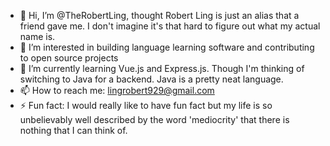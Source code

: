 - 👋 Hi, I’m @TheRobertLing, thought Robert Ling is just an alias that a friend gave me. I don't imagine it's that hard to figure out what my actual name is.
- 👀 I’m interested in building language learning software and contributing to open source projects
- 🌱 I’m currently learning Vue.js and Express.js. Though I'm thinking of switching to Java for a backend. Java is a pretty neat language.
- 📫 How to reach me: lingrobert929@gmail.com
- ⚡ Fun fact: I would really like to have fun fact but my life is so unbelievably well described by the word 'mediocrity' that there is nothing that I can think of.

<!---
TheRobertLing/TheRobertLing is a ✨ special ✨ repository because its `README.md` (this file) appears on your GitHub profile.
You can click the Preview link to take a look at your changes.
--->
